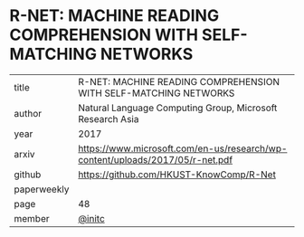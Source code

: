 # R-NET: MACHINE READING COMPREHENSION WITH SELF-MATCHING NETWORKS

|  |  |
| :--- | :--- |
| title | R-NET: MACHINE READING COMPREHENSION WITH SELF-MATCHING NETWORKS |
| author | Natural Language Computing Group, Microsoft Research Asia |
| year | 2017 |
| arxiv |   https://www.microsoft.com/en-us/research/wp-content/uploads/2017/05/r-net.pdf |
| github |  https://github.com/HKUST-KnowComp/R-Net|
| paperweekly |  |
| page | 48 |
| member | [@initc](https://github.com/initc) |